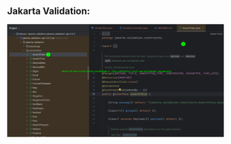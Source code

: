 ## Jakarta Validation:

![jakarta validation](./img/jakartaValidationScreenshot_20240924_172520.png)

